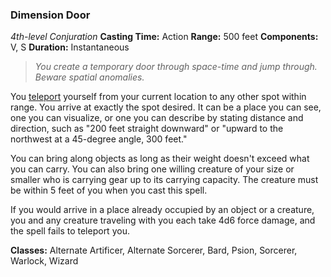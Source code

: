 ### Dimension Door
*4th-level Conjuration*
**Casting Time:** Action
**Range:** 500 feet
**Components:** V, S
**Duration:** Instantaneous

> *You create a temporary door through space-time and jump through. Beware spatial anomalies.*

You [teleport](https://github.com/plurb/Aetherwynn-Unstable-Isotopes/blob/main/Rules/Spellcasting/Teleportation.md) yourself from your current location to any other spot within range. You arrive at exactly the spot desired. It can be a place you can see, one you can visualize, or one you can describe by stating distance and direction, such as "200 feet straight downward" or "upward to the northwest at a 45-degree angle, 300 feet."

You can bring along objects as long as their weight doesn't exceed what you can carry. You can also bring one willing creature of your size or smaller who is carrying gear up to its carrying capacity. The creature must be within 5 feet of you when you cast this spell.

If you would arrive in a place already occupied by an object or a creature, you and any creature traveling with you each take 4d6 force damage, and the spell fails to teleport you.

**Classes:** Alternate Artificer, Alternate Sorcerer, Bard, Psion, Sorcerer, Warlock, Wizard